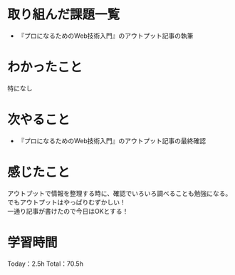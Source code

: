 # 取り組んだ課題一覧
- 『プロになるためのWeb技術入門』のアウトプット記事の執筆

# わかったこと
特になし

# 次やること
- 『プロになるためのWeb技術入門』のアウトプット記事の最終確認

# 感じたこと
アウトプットで情報を整理する時に、確認でいろいろ調べることも勉強になる。  
でもアウトプットはやっぱりむずかしい！  
一通り記事が書けたので今日はOKとする！

# 学習時間
Today：2.5h Total：70.5h
